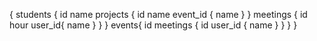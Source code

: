 {
  students {
    id
    name
    projects {
      id
      name
    	event_id {
    	  name
    	}
    }
    meetings {
      id
      hour
      user_id{
        name
      }
    }
  }
	events{
    id
    meetings {
      id
      user_id {
        name
      }
    }
  }
}